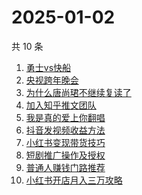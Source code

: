 # 2025-01-02

共 10 条

<!-- BEGIN -->
<!-- 最后更新时间 Thu Jan 02 2025 07:12:07 GMT+0800 (China Standard Time) -->

1. [勇士vs快船](https://www.zhihu.com/search?q=%E5%8B%87%E5%A3%ABvs%E5%BF%AB%E8%88%B9)
1. [央视跨年晚会](https://www.zhihu.com/search?q=%E5%A4%AE%E8%A7%86%E8%B7%A8%E5%B9%B4%E6%99%9A%E4%BC%9A)
1. [为什么唐尚珺不继续复读了](https://www.zhihu.com/search?q=%E4%B8%BA%E4%BB%80%E4%B9%88%E5%94%90%E5%B0%9A%E7%8F%BA%E4%B8%8D%E7%BB%A7%E7%BB%AD%E5%A4%8D%E8%AF%BB%E4%BA%86)
1. [加入知乎推文团队](https://www.zhihu.com/search?q=%E5%8A%A0%E5%85%A5%E7%9F%A5%E4%B9%8E%E6%8E%A8%E6%96%87%E5%9B%A2%E9%98%9F)
1. [我是真的爱上你翻唱](https://www.zhihu.com/search?q=%E6%88%91%E6%98%AF%E7%9C%9F%E7%9A%84%E7%88%B1%E4%B8%8A%E4%BD%A0%E7%BF%BB%E5%94%B1)
1. [抖音发视频收益方法](https://www.zhihu.com/search?q=%E6%8A%96%E9%9F%B3%E5%8F%91%E8%A7%86%E9%A2%91%E6%94%B6%E7%9B%8A%E6%96%B9%E6%B3%95)
1. [小红书变现带货技巧](https://www.zhihu.com/search?q=%E5%B0%8F%E7%BA%A2%E4%B9%A6%E5%8F%98%E7%8E%B0%E5%B8%A6%E8%B4%A7%E6%8A%80%E5%B7%A7)
1. [短剧推广操作及授权](https://www.zhihu.com/search?q=%E7%9F%AD%E5%89%A7%E6%8E%A8%E5%B9%BF%E6%93%8D%E4%BD%9C%E5%8F%8A%E6%8E%88%E6%9D%83)
1. [普通人赚钱门路推荐](https://www.zhihu.com/search?q=%E6%99%AE%E9%80%9A%E4%BA%BA%E8%B5%9A%E9%92%B1%E9%97%A8%E8%B7%AF%E6%8E%A8%E8%8D%90)
1. [小红书开店月入三万攻略](https://www.zhihu.com/search?q=%E5%B0%8F%E7%BA%A2%E4%B9%A6%E5%BC%80%E5%BA%97%E6%9C%88%E5%85%A5%E4%B8%89%E4%B8%87%E6%94%BB%E7%95%A5)

<!-- END -->
